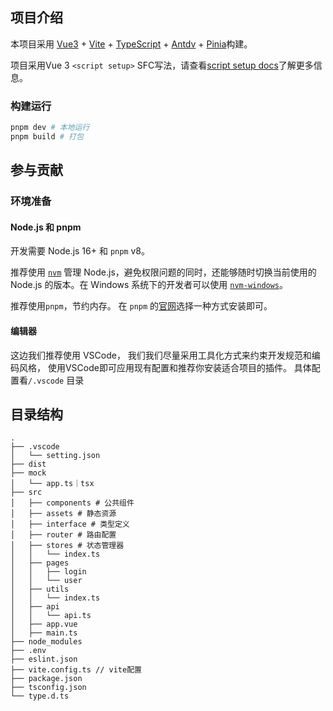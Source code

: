 ## 项目介绍

本项目采用 [Vue3](https://cn.vuejs.org/guide/introduction.html#what-is-vue) + [Vite](https://vitejs.dev/) + [TypeScript](https://www.typescriptlang.org/) + [Antdv](https://antdv.com/docs/vue/getting-started-cn) + [Pinia](https://pinia.vuejs.org/)构建。

项目采用Vue 3 `<script setup>` SFC写法，请查看[script setup docs](https://v3.vuejs.org/api/sfc-script-setup.html#sfc-script-setup)了解更多信息。

### 构建运行

```bash
pnpm dev # 本地运行
pnpm build # 打包
```



##  参与贡献

### 环境准备

#### Node.js 和 pnpm

开发需要 Node.js 16+ 和 `pnpm` v8。

推荐使用 [`nvm`](https://github.com/nvm-sh/nvm) 管理 Node.js，避免权限问题的同时，还能够随时切换当前使用的 Node.js 的版本。在 Windows 系统下的开发者可以使用 [`nvm-windows`](https://github.com/coreybutler/nvm-windows)。

推荐使用`pnpm`，节约内存。 在 `pnpm` 的[官网](https://pnpm.io/installation)选择一种方式安装即可。

#### 编辑器

这边我们推荐使用 VSCode， 我们我们尽量采用工具化方式来约束开发规范和编码风格， 使用VSCode即可应用现有配置和推荐你安装适合项目的插件。 具体配置看`/.vscode` 目录



## 目录结构

```
.
├── .vscode
│   └── setting.json
├── dist
├── mock
│   └── app.ts｜tsx
├── src
│   ├── components # 公共组件
│   ├── assets # 静态资源
│   ├── interface # 类型定义
│   ├── router # 路由配置
│   ├── stores # 状态管理器
│   │   └── index.ts
│   ├── pages
│   │   ├── login
│   │   └── user
│   ├── utils 
│   │   └── index.ts
│   ├── api 
│   │   └── api.ts
│   ├── app.vue
│   ├── main.ts
├── node_modules
├── .env
├── eslint.json
├── vite.config.ts // vite配置
├── package.json
├── tsconfig.json
└── type.d.ts
```











